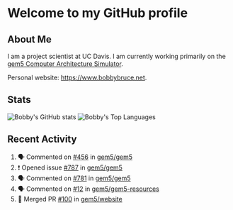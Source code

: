 # Welcome to my GitHub profile

## About Me

I am a project scientist at UC Davis. I am currently working primarily on the [gem5 Computer Architecture Simulator](https://github.com/gem5).

Personal website: <https://www.bobbybruce.net>.

## Stats

![Bobby's GitHub stats](https://github-readme-stats.vercel.app/api?username=bobbyrbruce&show_icons=true&theme=responsive&include_all_commits=true&count_private=true&show=reviews&disable_animations=true)
![Bobby's Top Languages ](https://github-readme-stats.vercel.app/api/top-langs/?username=bobbyrbruce&layout=compact&theme=responsive&count_private=true&langs_count=10&disable_animations=true)

## Recent Activity

<!--START_SECTION:activity-->
1. 🗣 Commented on [#456](https://github.com/gem5/gem5/issues/456#issuecomment-1899463105) in [gem5/gem5](https://github.com/gem5/gem5)
2. ❗ Opened issue [#787](https://github.com/gem5/gem5/issues/787) in [gem5/gem5](https://github.com/gem5/gem5)
3. 🗣 Commented on [#781](https://github.com/gem5/gem5/pull/781#issuecomment-1899424729) in [gem5/gem5](https://github.com/gem5/gem5)
4. 🗣 Commented on [#12](https://github.com/gem5/gem5-resources/pull/12#issuecomment-1899137307) in [gem5/gem5-resources](https://github.com/gem5/gem5-resources)
5. 🎉 Merged PR [#100](https://github.com/gem5/website/pull/100) in [gem5/website](https://github.com/gem5/website)
<!--END_SECTION:activity-->
